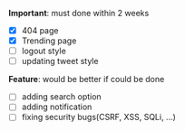 **Important**: must done within 2 weeks
- [X] 404 page
- [X] Trending page
- [ ] logout style
- [ ] updating tweet style

**Feature**: would be better if could be done
- [ ] adding search option
- [ ] adding notification
- [ ] fixing security bugs(CSRF, XSS, SQLi, ...)